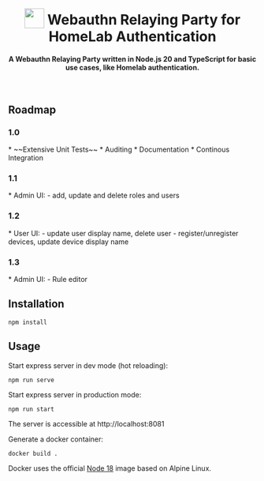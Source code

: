 <h1 align="center">
<img width="40" valign="bottom" src="https://upload.wikimedia.org/wikipedia/commons/thumb/4/4c/Typescript_logo_2020.svg/1024px-Typescript_logo_2020.svg.png">
Webauthn Relaying Party for HomeLab Authentication
</h1>
<h4 align="center">A Webauthn Relaying Party written in Node.js 20 and TypeScript for basic use cases, like Homelab authentication.</h4>
<br/>

<h2>Roadmap</h2>
<h3>1.0</h3>
 * ~~Extensive Unit Tests~~
 * Auditing
 * Documentation
 * Continous Integration
<h3>1.1</h3>
 * Admin UI:
   - add, update and delete roles and users
<h3>1.2</h3>
 * User UI:
   - update user display name, delete user
   - register/unregister devices, update device display name
<h3>1.3</h3>
 * Admin UI:
   - Rule editor

<h2>Installation</h2>

```
npm install
```

<h2>Usage</h2>

Start express server in dev mode (hot reloading):

```
npm run serve
```

Start express server in production mode:

```
npm run start
```

The server is accessible at http://localhost:8081

Generate a docker container:

```
docker build .
```

Docker uses the official [Node 18](https://github.com/nodejs/docker-node) image based on Alpine Linux.
